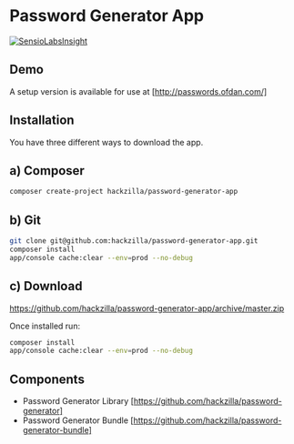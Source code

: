 Password Generator App
======================

[![SensioLabsInsight](https://insight.sensiolabs.com/projects/d047a615-edf1-4c4e-91d6-d84e82943256/big.png)](https://insight.sensiolabs.com/projects/d047a615-edf1-4c4e-91d6-d84e82943256)

Demo
----

A setup version is available for use at [http://passwords.ofdan.com/]


Installation
---------------

You have three different ways to download the app.

a) Composer
-----------

```bash
composer create-project hackzilla/password-generator-app
```

b) Git
------

```bash
git clone git@github.com:hackzilla/password-generator-app.git
composer install
app/console cache:clear --env=prod --no-debug
```

c) Download
-----------

https://github.com/hackzilla/password-generator-app/archive/master.zip


Once installed run:

```bash
composer install
app/console cache:clear --env=prod --no-debug
```

Components
----------

* Password Generator Library [https://github.com/hackzilla/password-generator]
* Password Generator Bundle [https://github.com/hackzilla/password-generator-bundle]
